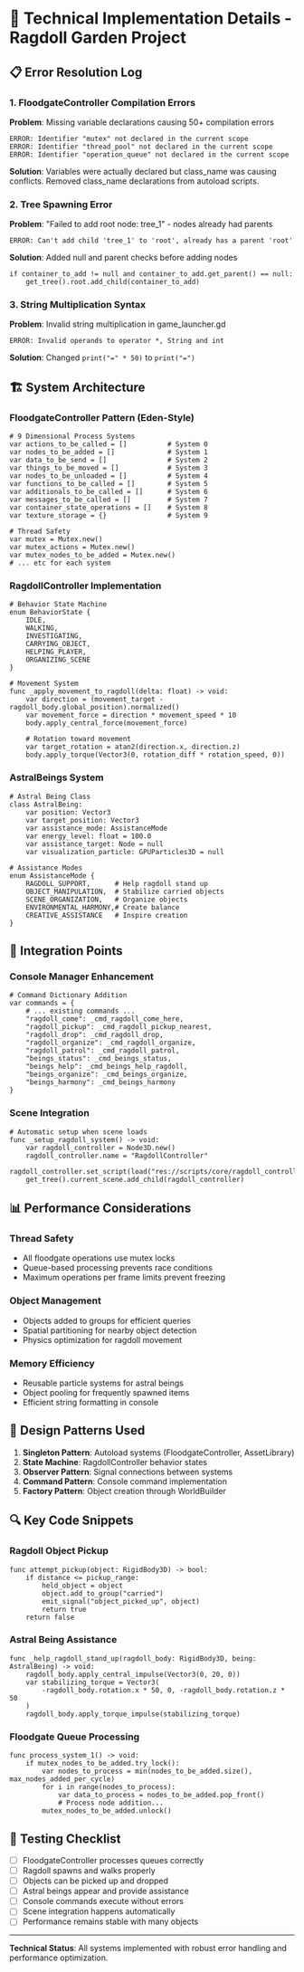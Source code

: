 # 🔧 Technical Implementation Details - Ragdoll Garden Project

## 📋 Error Resolution Log

### 1. FloodgateController Compilation Errors
**Problem**: Missing variable declarations causing 50+ compilation errors
```
ERROR: Identifier "mutex" not declared in the current scope
ERROR: Identifier "thread_pool" not declared in the current scope
ERROR: Identifier "operation_queue" not declared in the current scope
```

**Solution**: Variables were actually declared but class_name was causing conflicts. Removed class_name declarations from autoload scripts.

### 2. Tree Spawning Error
**Problem**: "Failed to add root node: tree_1" - nodes already had parents
```
ERROR: Can't add child 'tree_1' to 'root', already has a parent 'root'
```

**Solution**: Added null and parent checks before adding nodes
```gdscript
if container_to_add != null and container_to_add.get_parent() == null:
    get_tree().root.add_child(container_to_add)
```

### 3. String Multiplication Syntax
**Problem**: Invalid string multiplication in game_launcher.gd
```
ERROR: Invalid operands to operator *, String and int
```

**Solution**: Changed `print("=" * 50)` to `print("=")`

## 🏗️ System Architecture

### FloodgateController Pattern (Eden-Style)
```gdscript
# 9 Dimensional Process Systems
var actions_to_be_called = []          # System 0
var nodes_to_be_added = []             # System 1
var data_to_be_send = []               # System 2
var things_to_be_moved = []            # System 3
var nodes_to_be_unloaded = []          # System 4
var functions_to_be_called = []        # System 5
var additionals_to_be_called = []      # System 6
var messages_to_be_called = []         # System 7
var container_state_operations = []    # System 8
var texture_storage = {}               # System 9

# Thread Safety
var mutex = Mutex.new()
var mutex_actions = Mutex.new()
var mutex_nodes_to_be_added = Mutex.new()
# ... etc for each system
```

### RagdollController Implementation
```gdscript
# Behavior State Machine
enum BehaviorState {
    IDLE,
    WALKING,
    INVESTIGATING,
    CARRYING_OBJECT,
    HELPING_PLAYER,
    ORGANIZING_SCENE
}

# Movement System
func _apply_movement_to_ragdoll(delta: float) -> void:
    var direction = (movement_target - ragdoll_body.global_position).normalized()
    var movement_force = direction * movement_speed * 10
    body.apply_central_force(movement_force)
    
    # Rotation toward movement
    var target_rotation = atan2(direction.x, direction.z)
    body.apply_torque(Vector3(0, rotation_diff * rotation_speed, 0))
```

### AstralBeings System
```gdscript
# Astral Being Class
class AstralBeing:
    var position: Vector3
    var target_position: Vector3
    var assistance_mode: AssistanceMode
    var energy_level: float = 100.0
    var assistance_target: Node = null
    var visualization_particle: GPUParticles3D = null

# Assistance Modes
enum AssistanceMode {
    RAGDOLL_SUPPORT,      # Help ragdoll stand up
    OBJECT_MANIPULATION,  # Stabilize carried objects
    SCENE_ORGANIZATION,   # Organize objects
    ENVIRONMENTAL_HARMONY,# Create balance
    CREATIVE_ASSISTANCE   # Inspire creation
}
```

## 🔌 Integration Points

### Console Manager Enhancement
```gdscript
# Command Dictionary Addition
var commands = {
    # ... existing commands ...
    "ragdoll_come": _cmd_ragdoll_come_here,
    "ragdoll_pickup": _cmd_ragdoll_pickup_nearest,
    "ragdoll_drop": _cmd_ragdoll_drop,
    "ragdoll_organize": _cmd_ragdoll_organize,
    "ragdoll_patrol": _cmd_ragdoll_patrol,
    "beings_status": _cmd_beings_status,
    "beings_help": _cmd_beings_help_ragdoll,
    "beings_organize": _cmd_beings_organize,
    "beings_harmony": _cmd_beings_harmony
}
```

### Scene Integration
```gdscript
# Automatic setup when scene loads
func _setup_ragdoll_system() -> void:
    var ragdoll_controller = Node3D.new()
    ragdoll_controller.name = "RagdollController"
    ragdoll_controller.set_script(load("res://scripts/core/ragdoll_controller.gd"))
    get_tree().current_scene.add_child(ragdoll_controller)
```

## 📊 Performance Considerations

### Thread Safety
- All floodgate operations use mutex locks
- Queue-based processing prevents race conditions
- Maximum operations per frame limits prevent freezing

### Object Management
- Objects added to groups for efficient queries
- Spatial partitioning for nearby object detection
- Physics optimization for ragdoll movement

### Memory Efficiency
- Reusable particle systems for astral beings
- Object pooling for frequently spawned items
- Efficient string formatting in console

## 🎨 Design Patterns Used

1. **Singleton Pattern**: Autoload systems (FloodgateController, AssetLibrary)
2. **State Machine**: RagdollController behavior states
3. **Observer Pattern**: Signal connections between systems
4. **Command Pattern**: Console command implementation
5. **Factory Pattern**: Object creation through WorldBuilder

## 🔍 Key Code Snippets

### Ragdoll Object Pickup
```gdscript
func attempt_pickup(object: RigidBody3D) -> bool:
    if distance <= pickup_range:
        held_object = object
        object.add_to_group("carried")
        emit_signal("object_picked_up", object)
        return true
    return false
```

### Astral Being Assistance
```gdscript
func _help_ragdoll_stand_up(ragdoll_body: RigidBody3D, being: AstralBeing) -> void:
    ragdoll_body.apply_central_impulse(Vector3(0, 20, 0))
    var stabilizing_torque = Vector3(
        -ragdoll_body.rotation.x * 50, 0, -ragdoll_body.rotation.z * 50
    )
    ragdoll_body.apply_torque_impulse(stabilizing_torque)
```

### Floodgate Queue Processing
```gdscript
func process_system_1() -> void:
    if mutex_nodes_to_be_added.try_lock():
        var nodes_to_process = min(nodes_to_be_added.size(), max_nodes_added_per_cycle)
        for i in range(nodes_to_process):
            var data_to_process = nodes_to_be_added.pop_front()
            # Process node addition...
        mutex_nodes_to_be_added.unlock()
```

## 🚦 Testing Checklist

- [ ] FloodgateController processes queues correctly
- [ ] Ragdoll spawns and walks properly
- [ ] Objects can be picked up and dropped
- [ ] Astral beings appear and provide assistance
- [ ] Console commands execute without errors
- [ ] Scene integration happens automatically
- [ ] Performance remains stable with many objects

---

**Technical Status**: All systems implemented with robust error handling and performance optimization.